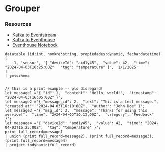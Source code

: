 # Grouper

### Resources
- [Kafka to Eventstream](https://learn.microsoft.com/fabric/real-time-intelligence/event-streams/connect-connecots-in-virtual-network-on-premises)
- [Kafka to Eventhouse](https://learn.microsoft.com/azure/data-explorer/integrate-overview?tabs=connectors#apache-kafka)
- [Eventhouse Notebook](https://learn.microsoft.com/fabric/real-time-intelligence/notebooks)

```kql
datatable (id:int, nombre:string, propiedades:dynamic, fecha:datetime)[
    1, 'sensor', '{ "deviceId": "axd1y45",  "value": 42,  "time": "2024-04-03T16:25:00Z",  "tag": "temperature" }', '1/1/2025'
]
| getschema 


// this is a print example -- pls disregard!
let message1 ='{ "id": 1,  "content": "Hello, world!",  "timestamp": "2024-04-03T16:05:00Z" }';
let message2 ='{ "message_id": 2,  "text": "This is a test message.",  "created_at": "2024-04-03T16:10:00Z",  "author": "John Doe" }';
let message3 ='{ "msg_id": 3,  "message": "Thanks for using this service!",  "time": "2024-04-03T16:15:00Z",  "category": "Feedback" }';
let message4 ='{ "deviceId": "axd1y45",  "value": 42,  "time": "2024-04-03T16:25:00Z",  "tag": "temperature" }';
print full_record=message1
| union (print full_record=message2), (print full_record=message3), (print full_record=message4)
| project todynamic(full_record)
```

